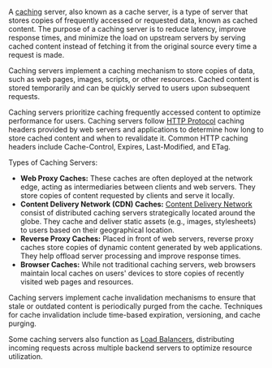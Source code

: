 A [caching]() server, also known as a cache server, is a type of server that stores copies of frequently accessed or requested data, known as cached content. The purpose of a caching server is to reduce latency, improve response times, and minimize the load on upstream servers by serving cached content instead of fetching it from the original source every time a request is made.

Caching servers implement a caching mechanism to store copies of data, such as web pages, images, scripts, or other resources. Cached content is stored temporarily and can be quickly served to users upon subsequent requests.

Caching servers prioritize caching frequently accessed content to optimize performance for users. Caching servers follow [HTTP Protocol]() caching headers provided by web servers and applications to determine how long to store cached content and when to revalidate it. Common HTTP caching headers include Cache-Control, Expires, Last-Modified, and ETag.

Types of Caching Servers:

- **Web Proxy Caches:** These caches are often deployed at the network edge, acting as intermediaries between clients and web servers. They store copies of content requested by clients and serve it locally.
- **Content Delivery Network (CDN) Caches:** [Content Delivery Network]() consist of distributed caching servers strategically located around the globe. They cache and deliver static assets (e.g., images, stylesheets) to users based on their geographical location.
- **Reverse Proxy Caches:** Placed in front of web servers, reverse proxy caches store copies of dynamic content generated by web applications. They help offload server processing and improve response times.
- **Browser Caches:** While not traditional caching servers, web browsers maintain local caches on users' devices to store copies of recently visited web pages and resources.

Caching servers implement cache invalidation mechanisms to ensure that stale or outdated content is periodically purged from the cache. Techniques for cache invalidation include time-based expiration, versioning, and cache purging.

Some caching servers also function as [Load Balancers](), distributing incoming requests across multiple backend servers to optimize resource utilization.
